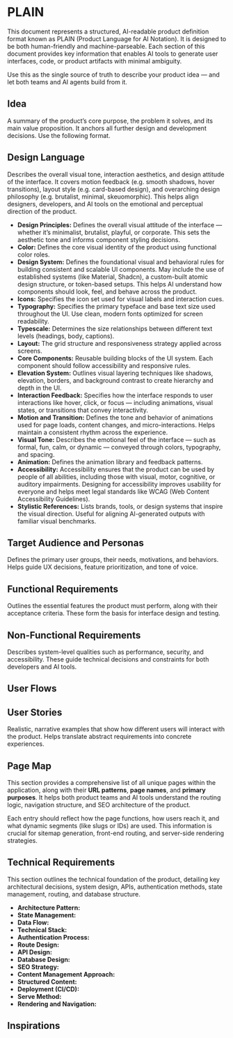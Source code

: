 # PLAIN

This document represents a structured, AI-readable product definition format known as PLAIN (Product Language for AI Notation).
It is designed to be both human-friendly and machine-parseable. Each section of this document provides key information that enables AI tools to generate user interfaces, code, or product artifacts with minimal ambiguity.

Use this as the single source of truth to describe your product idea — and let both teams and AI agents build from it.

## Idea
A summary of the product’s core purpose, the problem it solves, and its main value proposition. It anchors all further design and development decisions. Use the following format.

## Design Language
Describes the overall visual tone, interaction aesthetics, and design attitude of the interface. It covers motion feedback (e.g. smooth shadows, hover transitions), layout style (e.g. card-based design), and overarching design philosophy (e.g. brutalist, minimal, skeuomorphic). This helps align designers, developers, and AI tools on the emotional and perceptual direction of the product.
- **Design Principles:** Defines the overall visual attitude of the interface — whether it’s minimalist, brutalist, playful, or corporate. This sets the aesthetic tone and informs component styling decisions.
- **Color:** Defines the core visual identity of the product using functional color roles.
- **Design System:** Defines the foundational visual and behavioral rules for building consistent and scalable UI components. May include the use of established systems (like Material, Shadcn), a custom-built atomic design structure, or token-based setups. This helps AI understand how components should look, feel, and behave across the product.
- **Icons:** Specifies the icon set used for visual labels and interaction cues.
- **Typography:** Specifies the primary typeface and base text size used throughout the UI. Use clean, modern fonts optimized for screen readability.
- **Typescale:** Determines the size relationships between different text levels (headings, body, captions).
- **Layout:** The grid structure and responsiveness strategy applied across screens.
- **Core Components:** Reusable building blocks of the UI system. Each component should follow accessibility and responsive rules.
- **Elevation System:** Outlines visual layering techniques like shadows, elevation, borders, and background contrast to create hierarchy and depth in the UI.
- **Interaction Feedback:** Specifies how the interface responds to user interactions like hover, click, or focus — including animations, visual states, or transitions that convey interactivity.
- **Motion and Transition:** Defines the tone and behavior of animations used for page loads, content changes, and micro-interactions. Helps maintain a consistent rhythm across the experience.
- **Visual Tone:** Describes the emotional feel of the interface — such as formal, fun, calm, or dynamic — conveyed through colors, typography, and spacing.
- **Animation:** Defines the animation library and feedback patterns.
- **Accessibility:** Accessibility ensures that the product can be used by people of all abilities, including those with visual, motor, cognitive, or auditory impairments. Designing for accessibility improves usability for everyone and helps meet legal standards like WCAG (Web Content Accessibility Guidelines).
- **Stylistic References:** Lists brands, tools, or design systems that inspire the visual direction. Useful for aligning AI-generated outputs with familiar visual benchmarks.

## Target Audience and Personas
Defines the primary user groups, their needs, motivations, and behaviors. Helps guide UX decisions, feature prioritization, and tone of voice.

## Functional Requirements
Outlines the essential features the product must perform, along with their acceptance criteria. These form the basis for interface design and testing. 

## Non-Functional Requirements
Describes system-level qualities such as performance, security, and accessibility. These guide technical decisions and constraints for both developers and AI tools.

## User Flows

## User Stories
Realistic, narrative examples that show how different users will interact with the product. Helps translate abstract requirements into concrete experiences.

## Page Map
This section provides a comprehensive list of all unique pages within the application, along with their **URL patterns**, **page names**, and **primary purposes**. It helps both product teams and AI tools understand the routing logic, navigation structure, and SEO architecture of the product.

Each entry should reflect how the page functions, how users reach it, and what dynamic segments (like slugs or IDs) are used. This information is crucial for sitemap generation, front-end routing, and server-side rendering strategies.

## Technical Requirements
This section outlines the technical foundation of the product, detailing key architectural decisions, system design, APIs, authentication methods, state management, routing, and database structure.
- **Architecture Pattern:**
- **State Management:**
- **Data Flow:**
- **Technical Stack:**
- **Authentication Process:**
- **Route Design:**
- **API Design:**
- **Database Design:**
- **SEO Strategy:**
- **Content Management Approach:**
- **Structured Content:**
- **Deployment (CI/CD):**
- **Serve Method:**
- **Rendering and Navigation:**

## Inspirations
